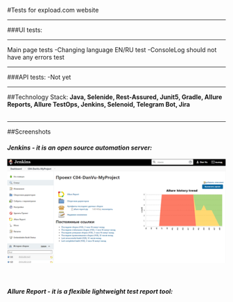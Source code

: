 #Tests for expload.com website
___
###UI tests:
___
Main page tests
-Changing language EN/RU test
-ConsoleLog should not have any errors test
___
###API tests:
-Not yet
___
##Technology Stack: 
**Java, Selenide, Rest-Assured, Junit5, Gradle, Allure Reports, Allure TestOps, Jenkins, Selenoid, Telegram Bot, Jira**
<br><br>
___
##Screenshots 
#### *Jenkins - it is an open source automation server:*
![selenoid_screenshot](src/test/resources/images/Jenkins.png)
<br />
<br />
<br />

#### *Allure Report - it is a flexible lightweight test report tool:*

